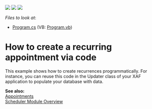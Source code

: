 <!-- default badges list -->
![](https://img.shields.io/endpoint?url=https://codecentral.devexpress.com/api/v1/VersionRange/128588784/14.2.3%2B)
[![](https://img.shields.io/badge/Open_in_DevExpress_Support_Center-FF7200?style=flat-square&logo=DevExpress&logoColor=white)](https://supportcenter.devexpress.com/ticket/details/E1283)
[![](https://img.shields.io/badge/📖_How_to_use_DevExpress_Examples-e9f6fc?style=flat-square)](https://docs.devexpress.com/GeneralInformation/403183)
<!-- default badges end -->
<!-- default file list -->
*Files to look at*:

* [Program.cs](./CS/Program.cs) (VB: [Program.vb](./VB/Program.vb))
<!-- default file list end -->
# How to create a recurring appointment via code


<p>This example shows how to create recurrences programmatically. For instance, you can reuse this code in the Updater class of your XAF application to populate your database with data.</p><p><strong>See also:</strong><br />
<a href="https://docs.devexpress.com/WindowsForms/1753/controls-and-libraries/scheduler/appointments">Appointments</a><br />
<a href="http://documentation.devexpress.com/#Xaf/CustomDocument2812">Scheduler Module Overview </a></p>

<br/>


